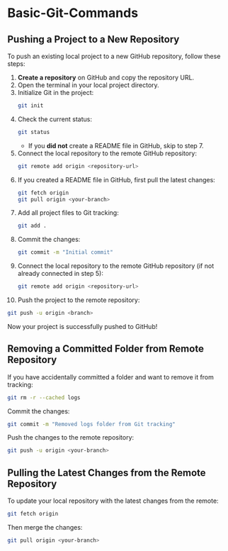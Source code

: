 # Basic-Git-Commands

## Pushing a Project to a New Repository

To push an existing local project to a new GitHub repository, follow these steps:

1. **Create a repository** on GitHub and copy the repository URL.
2. Open the terminal in your local project directory.
3. Initialize Git in the project:
   ```sh
   git init
   ```
4. Check the current status:
   ```sh
   git status
   ```
   - If you **did not** create a README file in GitHub, skip to step 7.
5. Connect the local repository to the remote GitHub repository:
   ```sh
   git remote add origin <repository-url>
   ```
6. If you created a README file in GitHub, first pull the latest changes:
   ```sh
   git fetch origin
   git pull origin <your-branch>
   ```
7. Add all project files to Git tracking:
   ```sh
   git add .
   ```
8. Commit the changes:
   ```sh
   git commit -m "Initial commit"
   ```
9. Connect the local repository to the remote GitHub repository (if not already connected in step 5):
   ```sh
   git remote add origin <repository-url>
   ```
10. Push the project to the remote repository:
   ```sh
   git push -u origin <branch>
   ```

Now your project is successfully pushed to GitHub!

## Removing a Committed Folder from Remote Repository

If you have accidentally committed a folder and want to remove it from tracking:

```sh
git rm -r --cached logs
```

Commit the changes:

```sh
git commit -m "Removed logs folder from Git tracking"
```

Push the changes to the remote repository:

```sh
git push -u origin <your-branch>
```

## Pulling the Latest Changes from the Remote Repository

To update your local repository with the latest changes from the remote:

```sh
git fetch origin
```

Then merge the changes:

```sh
git pull origin <your-branch>
```
